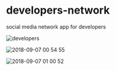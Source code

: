 # developers-network
social media network app for developers

![developers](https://user-images.githubusercontent.com/32101657/45199021-abcbb680-b237-11e8-9950-1f8b4790325a.gif)

![2018-09-07 00 54 55](https://user-images.githubusercontent.com/32101657/45199261-c9e5e680-b238-11e8-946e-84a034a4172c.gif)




![2018-09-07 01 00 52](https://user-images.githubusercontent.com/32101657/45199461-c9018480-b239-11e8-89c1-c84b7e1df579.gif)


